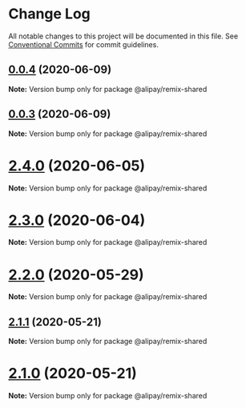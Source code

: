 # Change Log

All notable changes to this project will be documented in this file.
See [Conventional Commits](https://conventionalcommits.org) for commit guidelines.

## [0.0.4](http://code.alipay.com/remix/remix/compare/v0.0.3...v0.0.4) (2020-06-09)

**Note:** Version bump only for package @alipay/remix-shared

## [0.0.3](http://code.alipay.com/remix/remix/compare/v2.4.0...v0.0.3) (2020-06-09)

**Note:** Version bump only for package @alipay/remix-shared

# [2.4.0](https://code.alipay.com/remix/remix/compare/v2.3.0...v2.4.0) (2020-06-05)

**Note:** Version bump only for package @alipay/remix-shared

# [2.3.0](https://code.alipay.com/remix/remix/compare/v2.2.0...v2.3.0) (2020-06-04)

**Note:** Version bump only for package @alipay/remix-shared

# [2.2.0](https://code.alipay.com/remix/remix/compare/v2.1.1...v2.2.0) (2020-05-29)

**Note:** Version bump only for package @alipay/remix-shared

## [2.1.1](https://code.alipay.com/remix/remix/compare/v2.1.0...v2.1.1) (2020-05-21)

**Note:** Version bump only for package @alipay/remix-shared

# [2.1.0](https://code.alipay.com/remix/remix/compare/v2.0.7...v2.1.0) (2020-05-21)

**Note:** Version bump only for package @alipay/remix-shared
